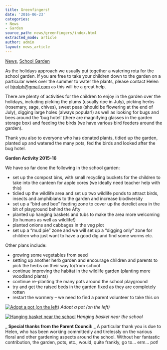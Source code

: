 ```yaml
---
title: Greenfingers!
date: '2016-06-23'
categories:
- News
- Garden
source_path: news/greenfingers/index.html
extracted_mode: article
author: admin
layout: news_article
---
```

[News](/news/), [School Garden](category/garden/)

As the holidays approach we usually put together a watering rota for the school garden. If you are free to take your children down to the garden on a particular week over the summer to water the plants, please contact Helen at [hjrolph@gmail.com](mailto:hjrolph@gmail.com) as this will be a great help.

There are plenty of activities for the children to enjoy in the garden over the holidays, including picking the plums (usually ripe in July), picking herbs (rosemary, sage, chives), sweet peas (should be flowering at the end of July), digging large holes (always popular!) as well as looking for bugs and bees around the ‘bug hotel’ (there are magnifying glasses in the garden storage box) and feeding the birds (we have various bird feeders around the garden).

Thank you also to everyone who has donated plants, tidied up the garden, planted up and watered the many pots, fed the birds and looked after the bug hotel.

**Garden Activity 2015-16**

We have so far done the following in the school garden:

- set up the compost bins, with small recycling buckets for the children to take into the canteen for apple cores (we ideally need teacher help with this)
- tidied up the wildlife area and set up two wildlife ponds to attract birds, insects and amphibians to the garden and increase biodiversity
- set up a “bird and bee” feeding zone to cover up the derelict area in the bit of playground behind the Afty
- planted up hanging baskets and tubs to make the area more welcoming (to humans as well as wildlife!)
- planted onions and cabbages in the veg plot
- set up a “mud pie” zone and we will set up a “digging only” zone for children who just want to have a good dig and find some worms etc.

Other plans include:

- growing some vegetables from seed
- setting up another herb garden and encourage children and parents to pick the herbs on their way to/from school
- continue improving the habitat in the wildlife garden (planting more woodland plants)
- continue re-planting the many pots around the school playground
- try and get the raised beds in the garden fixed as they are completely rotten
- restart the wormery – we need to find a parent volunteer to take this on

[![Adopt a pot (on the left)](/assets/images/2016/06/adoptapot2016.jpg)](/assets/images/2016/06/adoptapot2016.jpg)
_Adopt a pot (on the left)_

[![Hanging basket near the school](/assets/images/2016/06/hangingbasket2016.jpg)](/assets/images/2016/06/hangingbasket2016.jpg)
_Hanging basket near the school_

_ **Special thanks from the Parent Council:** _ A particular thank you is due to Helen, who has been working committedly and tirelessly on the various floral and other gardening aspects around the school. Without her fantastic contribution, the garden, pots, etc., would, quite frankly, go to… erm… pot!
